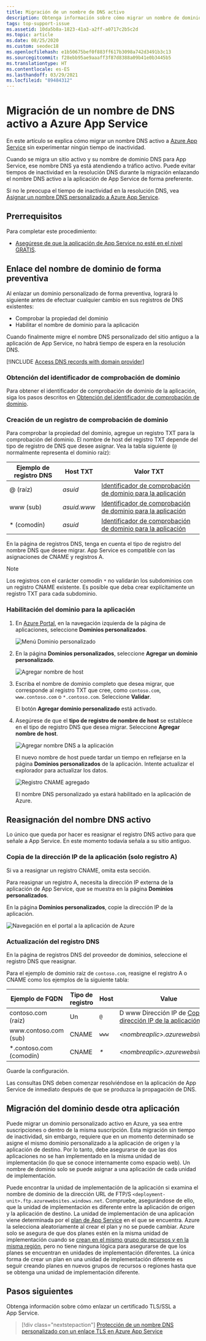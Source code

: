 ```yaml
---
title: Migración de un nombre de DNS activo
description: Obtenga información sobre cómo migrar un nombre de dominio DNS personalizado que ya esté asignado a un sitio activo a Azure App Service sin ningún tiempo de inactividad.
tags: top-support-issue
ms.assetid: 10da5b8a-1823-41a3-a2ff-a0717c2b5c2d
ms.topic: article
ms.date: 08/25/2020
ms.custom: seodec18
ms.openlocfilehash: e1b50675bef0f883ff617b3098a742d3491b3c13
ms.sourcegitcommit: f28ebb95ae9aaaff3f87d8388a09b41e0b3445b5
ms.translationtype: HT
ms.contentlocale: es-ES
ms.lasthandoff: 03/29/2021
ms.locfileid: "89484312"
---
```

# <a name="migrate-an-active-dns-name-to-azure-app-service"></a>Migración de un nombre de DNS activo a Azure App Service

En este artículo se explica cómo migrar un nombre DNS activo a [Azure App Service](../app-service/overview.md) sin experimentar ningún tiempo de inactividad.

Cuando se migra un sitio activo y su nombre de dominio DNS para App Service, ese nombre DNS ya está atendiendo a tráfico activo. Puede evitar tiempos de inactividad en la resolución DNS durante la migración enlazando el nombre DNS activo a la aplicación de App Service de forma preferente.

Si no le preocupa el tiempo de inactividad en la resolución DNS, vea [Asignar un nombre DNS personalizado a Azure App Service](app-service-web-tutorial-custom-domain.md).

## <a name="prerequisites"></a>Prerrequisitos

Para completar este procedimiento:

- [Asegúrese de que la aplicación de App Service no esté en el nivel GRATIS](app-service-web-tutorial-custom-domain.md#checkpricing).

## <a name="bind-the-domain-name-preemptively"></a>Enlace del nombre de dominio de forma preventiva

Al enlazar un dominio personalizado de forma preventiva, logrará lo siguiente antes de efectuar cualquier cambio en sus registros de DNS existentes:

- Comprobar la propiedad del dominio
- Habilitar el nombre de dominio para la aplicación

Cuando finalmente migre el nombre DNS personalizado del sitio antiguo a la aplicación de App Service, no habrá tiempo de espera en la resolución DNS.

[!INCLUDE [Access DNS records with domain provider](../../includes/app-service-web-access-dns-records.md)]

### <a name="get-domain-verification-id"></a>Obtención del identificador de comprobación de dominio

Para obtener el identificador de comprobación de dominio de la aplicación, siga los pasos descritos en [Obtención del identificador de comprobación de dominio](app-service-web-tutorial-custom-domain.md#get-a-domain-verification-id).

### <a name="create-domain-verification-record"></a>Creación de un registro de comprobación de dominio

Para comprobar la propiedad del dominio, agregue un registro TXT para la comprobación del dominio. El nombre de host del registro TXT depende del tipo de registro de DNS que desee asignar. Vea la tabla siguiente (`@` normalmente representa el dominio raíz):

| Ejemplo de registro DNS | Host TXT | Valor TXT |
| - | - | - |
| \@ (raíz) | _asuid_ | [Identificador de comprobación de dominio para la aplicación](app-service-web-tutorial-custom-domain.md#get-a-domain-verification-id) |
| www (sub) | _asuid.www_ | [Identificador de comprobación de dominio para la aplicación](app-service-web-tutorial-custom-domain.md#get-a-domain-verification-id) |
| \* (comodín) | _asuid_ | [Identificador de comprobación de dominio para la aplicación](app-service-web-tutorial-custom-domain.md#get-a-domain-verification-id) |

En la página de registros DNS, tenga en cuenta el tipo de registro del nombre DNS que desee migrar. App Service es compatible con las asignaciones de CNAME y registros A.

> [!NOTE]
> Los registros con el carácter comodín `*` no validarán los subdominios con un registro CNAME existente. Es posible que deba crear explícitamente un registro TXT para cada subdominio.

### <a name="enable-the-domain-for-your-app"></a>Habilitación del dominio para la aplicación

1. En [Azure Portal](https://portal.azure.com), en la navegación izquierda de la página de aplicaciones, seleccione **Dominios personalizados**. 

    ![Menú Dominio personalizado](./media/app-service-web-tutorial-custom-domain/custom-domain-menu.png)

1. En la página **Dominios personalizados**, seleccione **Agregar un dominio personalizado**.

    ![Agregar nombre de host](./media/app-service-web-tutorial-custom-domain/add-host-name-cname.png)

1. Escriba el nombre de dominio completo que desea migrar, que corresponde al registro TXT que cree, como `contoso.com`, `www.contoso.com` o `*.contoso.com`. Seleccione **Validar**.

    El botón **Agregar dominio personalizado** está activado. 

1. Asegúrese de que el **tipo de registro de nombre de host** se establece en el tipo de registro DNS que desea migrar. Seleccione **Agregar nombre de host**.

    ![Agregar nombre DNS a la aplicación](./media/app-service-web-tutorial-custom-domain/validate-domain-name-cname.png)

    El nuevo nombre de host puede tardar un tiempo en reflejarse en la página **Dominios personalizados** de la aplicación. Intente actualizar el explorador para actualizar los datos.

    ![Registro CNAME agregado](./media/app-service-web-tutorial-custom-domain/cname-record-added.png)

    El nombre DNS personalizado ya estará habilitado en la aplicación de Azure. 

## <a name="remap-the-active-dns-name"></a>Reasignación del nombre DNS activo

Lo único que queda por hacer es reasignar el registro DNS activo para que señale a App Service. En este momento todavía señala a su sitio antiguo.

<a name="info"></a>

### <a name="copy-the-apps-ip-address-a-record-only"></a>Copia de la dirección IP de la aplicación (solo registro A)

Si va a reasignar un registro CNAME, omita esta sección. 

Para reasignar un registro A, necesita la dirección IP externa de la aplicación de App Service, que se muestra en la página **Dominios personalizados**.

En la página **Dominios personalizados**, copie la dirección IP de la aplicación.

![Navegación en el portal a la aplicación de Azure](./media/app-service-web-tutorial-custom-domain/mapping-information.png)

### <a name="update-the-dns-record"></a>Actualización del registro DNS

En la página de registros DNS del proveedor de dominios, seleccione el registro DNS que reasignar.

Para el ejemplo de dominio raíz de `contoso.com`, reasigne el registro A o CNAME como los ejemplos de la siguiente tabla: 

| Ejemplo de FQDN | Tipo de registro | Host | Value |
| - | - | - | - |
| contoso.com (raíz) | Un | `@` | D www Dirección IP de [Copiar la dirección IP de la aplicación](#info) |
| www\.contoso.com (sub) | CNAME | `www` | _&lt;nombreaplic&gt;.azurewebsites.net_ |
| \*.contoso.com (comodín) | CNAME | _\*_ | _&lt;nombreaplic&gt;.azurewebsites.net_ |

Guarde la configuración.

Las consultas DNS deben comenzar resolviéndose en la aplicación de App Service de inmediato después de que se produzca la propagación de DNS.

## <a name="migrate-domain-from-another-app"></a>Migración del dominio desde otra aplicación

Puede migrar un dominio personalizado activo en Azure, ya sea entre suscripciones o dentro de la misma suscripción. Esta migración sin tiempo de inactividad, sin embargo, requiere que en un momento determinado se asigne el mismo dominio personalizado a la aplicación de origen y la aplicación de destino. Por lo tanto, debe asegurarse de que las dos aplicaciones no se han implementado en la misma unidad de implementación (lo que se conoce internamente como espacio web). Un nombre de dominio solo se puede asignar a una aplicación de cada unidad de implementación.

Puede encontrar la unidad de implementación de la aplicación si examina el nombre de dominio de la dirección URL de FTP/S `<deployment-unit>.ftp.azurewebsites.windows.net`. Compruebe, asegurándose de ello, que la unidad de implementación es diferente entre la aplicación de origen y la aplicación de destino. La unidad de implementación de una aplicación viene determinada por el [plan de App Service](overview-hosting-plans.md) en el que se encuentra. Azure la selecciona aleatoriamente al crear el plan y no se puede cambiar. Azure solo se asegura de que dos planes estén en la misma unidad de implementación cuando se [crean en el mismo grupo de recursos *y* en la misma región](app-service-plan-manage.md#create-an-app-service-plan), pero no tiene ninguna lógica para asegurarse de que los planes se encuentran en unidades de implementación diferentes. La única forma de crear un plan en una unidad de implementación diferente es seguir creando planes en nuevos grupos de recursos o regiones hasta que se obtenga una unidad de implementación diferente.

## <a name="next-steps"></a>Pasos siguientes

Obtenga información sobre cómo enlazar un certificado TLS/SSL a App Service.

> [!div class="nextstepaction"]
> [Protección de un nombre DNS personalizado con un enlace TLS en Azure App Service](configure-ssl-bindings.md)
